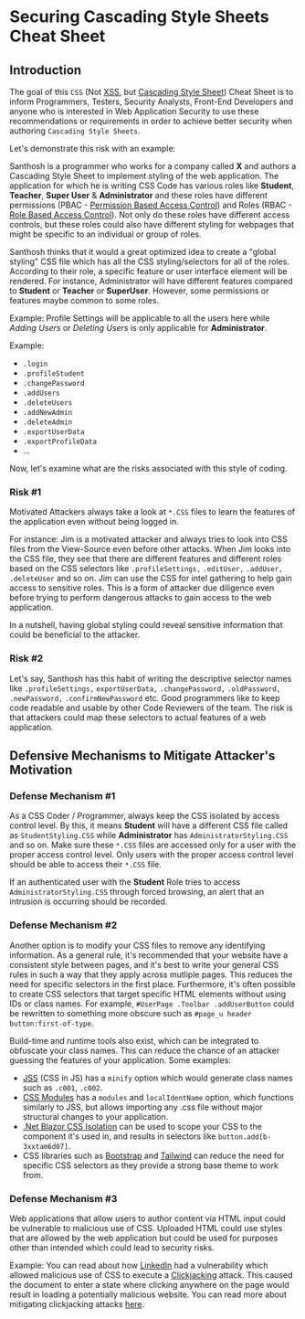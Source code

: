 # Securing Cascading Style Sheets Cheat Sheet

## Introduction

The goal of this `CSS` (Not [XSS](Cross_Site_Scripting_Prevention_Cheat_Sheet.md), but [Cascading Style Sheet](https://www.w3schools.com/css/css_intro.asp)) Cheat Sheet is to inform Programmers, Testers, Security Analysts, Front-End Developers and anyone who is interested in Web Application Security to use these recommendations or requirements in order to achieve better security when authoring `Cascading Style Sheets`.

Let's demonstrate this risk with an example:

Santhosh is a programmer who works for a company called **X** and authors a Cascading Style Sheet to implement styling of the web application. The application for which he is writing CSS Code has various roles like **Student**, **Teacher**, **Super User** & **Administrator** and these roles have different permissions (PBAC - [Permission Based Access Control](Access_Control_Cheat_Sheet.md)) and Roles (RBAC - [Role Based Access Control](Access_Control_Cheat_Sheet.md)). Not only do these roles have different access controls, but these roles could also have different styling for webpages that might be specific to an individual or group of roles.

Santhosh thinks that it would a great optimized idea to create a "global styling" CSS file which has all the CSS styling/selectors for all of the roles. According to their role, a specific feature or user interface element will be rendered. For instance, Administrator will have different features compared to **Student** or **Teacher** or **SuperUser**. However, some permissions or features maybe common to some roles.

Example: Profile Settings will be applicable to all the users here while *Adding Users* or *Deleting Users* is only applicable for **Administrator**.

Example:

- `.login`
- `.profileStudent`
- `.changePassword`
- `.addUsers`
- `.deleteUsers`
- `.addNewAdmin`
- `.deleteAdmin`
- `.exportUserData`
- `.exportProfileData`
- ...

Now, let's examine what are the risks associated with this style of coding.

### Risk \#1

Motivated Attackers always take a look at `*.CSS` files to learn the features of the application even without being logged in.

For instance: Jim is a motivated attacker and always tries to look into CSS files from the View-Source even before other attacks. When Jim looks into the CSS file, they see that there are different features and different roles based on the CSS selectors like `.profileSettings,` `.editUser,` `.addUser,` `.deleteUser` and so on. Jim can use the CSS for intel gathering to help gain access to sensitive roles. This is a form of attacker due diligence even before trying to perform dangerous attacks to gain access to the web application.

In a nutshell, having global styling could reveal sensitive information that could be beneficial to the attacker.

### Risk \#2

Let's say, Santhosh has this habit of writing the descriptive selector names like `.profileSettings,` `exportUserData,` `.changePassword,` `.oldPassword,` `.newPassword,` `.confirmNewPassword` etc. Good programmers like to keep code readable and usable by other Code Reviewers of the team. The risk is that attackers could map these selectors to actual features of a web application.

## Defensive Mechanisms to Mitigate Attacker's Motivation

### Defense Mechanism \#1

As a CSS Coder / Programmer, always keep the CSS isolated by access control level. By this, it means **Student** will have a different CSS file called as `StudentStyling.CSS` while **Administrator** has `AdministratorStyling.CSS` and so on. Make sure these `*.CSS` files are accessed only for a user with the proper access control level. Only users with the proper access control level should be able to access their `*.CSS` file.

If an authenticated user with the **Student** Role tries to access `AdministratorStyling.CSS` through forced browsing, an alert that an intrusion is occurring should be recorded.

### Defense Mechanism \#2

Another option is to modify your CSS files to remove any identifying information. As a general rule, it's recommended that your website have a consistent style between pages, and it's best to write your general CSS rules in such a way that they apply across mutliple pages. This reduces the need for specific selectors in the first place. Furthermore, it's often possible to create CSS selectors that target specific HTML elements without using IDs or class names. For example, `#UserPage .Toolbar .addUserButton` could be rewritten to something more obscure such as `#page_u header button:first-of-type`.

Build-time and runtime tools also exist, which can be integrated to obfuscate your class names. This can reduce the chance of an attacker guessing the features of your application. Some examples:

- [JSS](https://cssinjs.org) (CSS in JS) has a `minify` option which would generate class names such as `.c001`, `.c002`.
- [CSS Modules](https://github.com/css-modules/css-modules) has a `modules` and `localIdentName` option, which functions similarly to JSS, but allows importing any .css file without major structural changes to your application.
- [.Net Blazor CSS Isolation](https://learn.microsoft.com/en-us/aspnet/core/blazor/components/css-isolation) can be used to scope your CSS to the component it's used in, and results in selectors like `button.add[b-3xxtam6d07]`.
- CSS libraries such as [Bootstrap](https://getbootstrap.com) and [Tailwind](https://tailwindcss.com) can reduce the need for specific CSS selectors as they provide a strong base theme to work from.

### Defense Mechanism \#3

Web applications that allow users to author content via HTML input could be vulnerable to malicious use of CSS. Uploaded HTML could use styles that are allowed by the web application but could be used for purposes other than intended which could lead to security risks.

Example: You can read about how [LinkedIn](https://www.scmagazine.com/news/vulnerability-management/style-sheet-vulnerability-allowed-attacker-to-hijack-linkedin-pages) had a vulnerability which allowed malicious use of CSS to execute a [Clickjacking](https://owasp.org/www-community/attacks/Clickjacking) attack. This caused the document to enter a state where clicking anywhere on the page would result in loading a potentially malicious website. You can read more about mitigating clickjacking attacks [here](Clickjacking_Defense_Cheat_Sheet.md).
